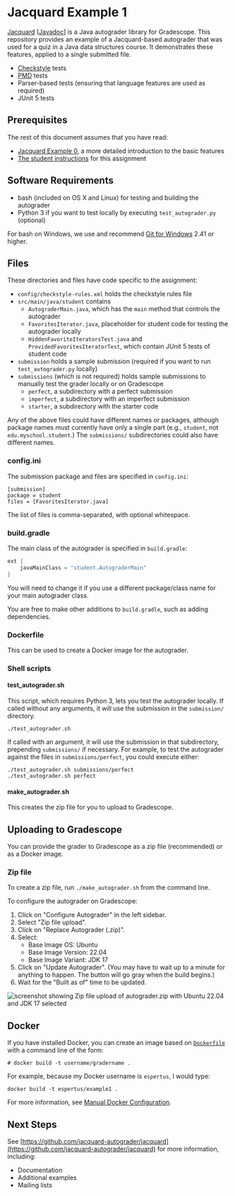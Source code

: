 # Jacquard Example 1

[Jacquard](https://github.com/espertus/jacquard) [[Javadoc](https://ellenspertus.com/jacquard/docs)]
is a Java autograder library for Gradescope. This repository provides an example
of a Jacquard-based autograder that was used
for a quiz in a Java data structures course. It demonstrates these features,
applied to a single submitted file. 

* [Checkstyle](https://checkstyle.sourceforge.io/) tests
* [PMD](https://pmd.github.io/) tests
* Parser-based tests (ensuring that language features are used as required)
* JUnit 5 tests

## Prerequisites

The rest of this document assumes that you have read:

* [Jacquard Example 0](https://github.com/jacquard-autograder/jacquard-example0),
  a more detailed introduction to the basic features
* [The student instructions](StudentInstructions.md) for this assignment

## Software Requirements

* bash (included on OS X and Linux) for testing and building the autograder
* Python 3 if you want to test locally by executing `test_autograder.py`
  (optional)

For bash on Windows, we use and recommend [Git for Windows](https://gitforwindows.org/) 2.41 or higher.

## Files

These directories and files have code specific to the assignment:

* `config/checkstyle-rules.xml` holds the checkstyle rules file
* `src/main/java/student` contains
    * `AutograderMain.java`, which has the `main` method that controls the autograder
    * `FavoritesIterator.java`, placeholder for student code for testing
      the autograder locally
    * `HiddenFavoriteIteratorsTest.java` and `ProvidedFavoritesIteratorTest`,
      which contain JUnit 5 tests of student code
* `submission` holds a sample submission (required if you want to run
  `test_autograder.py` locally)
* `submissions` (which is not required) holds sample submissions to manually
  test the grader locally or on Gradescope
    * `perfect`, a subdirectory with a perfect submission
    * `imperfect`, a subdirectory with an imperfect submission
    * `starter`, a subdirectory with the starter code

Any of the above files could have different names or packages, although package names
must currently have only a single part (e.g., `student`, not `edu.myschool.student`.)
The `submissions/` subdirectories could also have different names.

### config.ini

The submission package and files are specified in `config.ini`:

```
[submission]
package = student
files = [FavoritesIterator.java]
```

The list of files is comma-separated, with optional whitespace.

### build.gradle

The main class of the autograder is specified in `build.gradle`:

```groovy
ext {
    javaMainClass = "student.AutograderMain"
}
```

You will need to change it if you use a different package/class name for
your main autograder class.

You are free to make other additions to `build.gradle`, such as adding
dependencies.

### Dockerfile

This can be used to create a Docker image for the autograder.

### Shell scripts

#### test_autograder.sh

This script, which requires Python 3, lets you test the autograder locally. If called without any
arguments, it will use the submission in the `submission/` directory.

```shell
./test_autograder.sh
```

If called with an argument, it will use the submission in that subdirectory,
prepending `submissions/` if necessary. For example, to test the autograder
against the files in `submissions/perfect`, you could execute either:

```shell
./test_autograder.sh submissions/perfect
./test_autograder.sh perfect
```

#### make_autograder.sh

This creates the zip file for you to upload to Gradescope.

## Uploading to Gradescope

You can provide the grader to Gradescope as a zip file (recommended) or
as a Docker image.

### Zip file

To create a zip file, run `./make_autograder.sh` from the command line.

To configure the autograder on Gradescope:

1. Click on "Configure Autograder" in the left sidebar.
2. Select "Zip file upload".
3. Click on "Replace Autograder (.zip)".
4. Select:
    * Base Image OS: Ubuntu
    * Base Image Version: 22.04
    * Base Image Variant: JDK 17
5. Click on "Update Autograder". (You may have to wait up to a minute for
   anything to happen. The button will go gray when the build begins.)
6. Wait for the "Built as of" time to be updated.

![screenshot showing Zip file upload of autograder.zip with Ubuntu 22.04 and
JDK 17 selected](images/configure-autograder.png)

## Docker

If you have installed Docker, you can create an image based on [`Dockerfile`](Dockerfile)
with a command line of the form:

```
# docker build -t username/gradername .
```

For example, because my Docker username is `espertus`, I would type:

``` 
docker build -t espertus/example1 .
```

For more information, see [Manual Docker
Configuration](https://gradescope-autograders.readthedocs.io/en/latest/manual_docker/).

## Next Steps

See [https://github.com/jacquard-autograder/jacquard](https://github.com/jacquard-autograder/jacquard)
for more information, including:

* Documentation
* Additional examples
* Mailing lists
